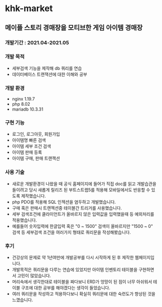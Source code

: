 # khk-market
## 메이플 스토리 경매장을 모티브한 게임 아이템 경매장
### 개발기간 : 2021.04-2021.05 
### 개발 목적
- 세부검색 기능을 제작해 db 쿼리를 연습
- 데이터베이스 트랜잭션에 대한 이해와 공부

### 개발 환경
- nginx 1.19.7
- php 8.02
- mariadb 10.3.31

### 구현 기능
- 로그인, 로그아웃, 회원가입
- 아이템명 빠른 검색
- 아이템 세부 조건 검색
- 아이템 판매 등록
- 아이템 구매, 판매 트랜잭션

### 사용 기술
- 새로운 개발환경이 나왔을 때 공식 홈페이지에 들어가 직접 doc를 읽고 개발습관을 들이려고 당시 새롭게 릴리즈 된 부트스트랩5를 적용해 모바일에서도 반응할 수 있도록 제작했습니다. 
- php PDO를 적용해 SQL 인젝션을 염두하고 개발했습니다.
- 구매 혹은 판매시 트랜젝션중 테이블간 트리거를 사용했습니다.
- 세부 검색조건에 클라이언트가 올바르지 않은 입력값을 입력했을때 등 예외처리를 적용했습니다.
- 예를들어 숫자입력에 한글입력 혹은 "0 ~ 1500" 검색이 올바르지만 "1500 ~ 0" 검색 등 세부검색 조건을 여러가지 형태로 쿼리문을 작성해봤습니다.

### 후기
- 건강상의 문제로 약 1년여만에 개발공부를 다시 시작하게 된 후 제작한 웹페이지입니다.
- 개발목적은 쿼리문을 다루는 연습에 있었지만 아이템 인벤토리 테이블을 구현하면서 고민이 많았습니다.
- 머리속에서 생각한대로 테이블을 짜다보니 ERD가 엉망이 된 점이 너무 아쉬워서 테이블 구조에 대한 공부를 해야겠다는 생각이 들었습니다.
- 여러 쿼리문을 작성하고 적용하다보니 확실히 쿼리문에 대한 숙련도가 향상된 것을 느꼈습니다.

